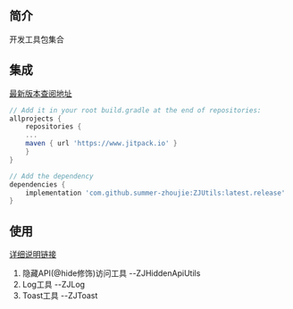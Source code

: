 ## 简介
开发工具包集合

## 集成

[最新版本查阅地址](https://www.jitpack.io/#summer-zhoujie/ZJUtils)

```gradle
// Add it in your root build.gradle at the end of repositories:
allprojects {
    repositories {
	...
	maven { url 'https://www.jitpack.io' }
    }
}
```
```gradle
// Add the dependency
dependencies {
    implementation 'com.github.summer-zhoujie:ZJUtils:latest.release'
}
```


## 使用

[详细说明链接](https://skyjimzhoujie.gitbook.io/zjutils/)

1. 隐藏API(@hide修饰)访问工具 --ZJHiddenApiUtils
2. Log工具 --ZJLog
3. Toast工具 --ZJToast
